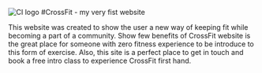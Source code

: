![CI logo](https://codeinstitute.s3.amazonaws.com/fullstack/ci_logo_small.png)
#CrossFit - my very fist website


This website was created to show the user a new way of keeping fit while becoming a part of a community.  Show few benefits of CrossFit website is the great place for someone with zero fitness experience to be introduce to this form of exercise. Also, this site is a perfect place to get in touch and book a free intro class to experience CrossFit first hand.
